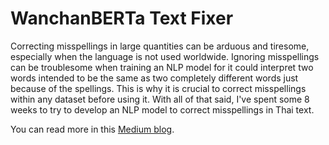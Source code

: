 # WanchanBERTa Text Fixer
Correcting misspellings in large quantities can be arduous and tiresome, especially when the language is not used worldwide. Ignoring misspellings can be troublesome when training an NLP model for it could interpret two words intended to be the same as two completely different words just because of the spellings. This is why it is crucial to correct misspellings within any dataset before using it. With all of that said, I've spent some 8 weeks to try to develop an  NLP model to correct misspellings in Thai text.

You can read more in this <a href="https://medium.com/@marginpankam/wanchanberta-text-fixer-5010671797c7" target="_blank">Medium blog</a>.
